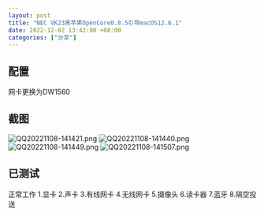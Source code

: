 ```yaml
---
layout: post
title: "NEC VK23黑苹果OpenCore0.8.5引导macOS12.6.1"
date: 2022-12-02 13:42:00 +08:00
categories: ["分享"]
---
```


## 配置
网卡更换为DW1560

## 截图

![QQ20221108-141421.png][2]
![QQ20221108-141440.png][3]
![QQ20221108-141449.png][4]
![QQ20221108-141507.png][6]

## 已测试
正常工作
1.显卡
2.声卡
3.有线网卡
4.无线网卡
5.摄像头
6.读卡器
7.蓝牙
8.隔空投送


  [2]: https://blogcdn.asbid.cn/2022/11/08/1667888431.png
  [3]: https://blogcdn.asbid.cn/2022/11/08/1667888432.png
  [4]: https://blogcdn.asbid.cn/2022/11/08/1667888433.png
  [6]: https://blogcdn.asbid.cn/2022/11/08/1667888434.png
